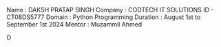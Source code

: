 Name : DAKSH PRATAP SINGH
Company : CODTECH IT SOLUTIONS 
ID - CT08DS5777
Domain : Python Programming
Duration : August 1st to September 1st 2024
Mentor : Muzammil Ahmed

O
